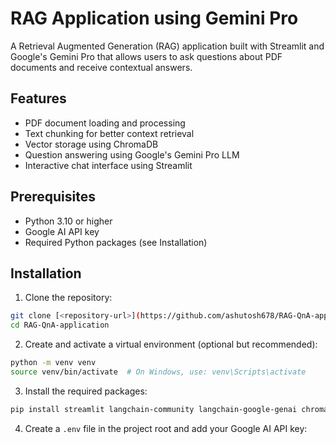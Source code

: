 # RAG Application using Gemini Pro

A Retrieval Augmented Generation (RAG) application built with Streamlit and Google's Gemini Pro that allows users to ask questions about PDF documents and receive contextual answers.

## Features

- PDF document loading and processing
- Text chunking for better context retrieval
- Vector storage using ChromaDB
- Question answering using Google's Gemini Pro LLM
- Interactive chat interface using Streamlit

## Prerequisites

- Python 3.10 or higher
- Google AI API key
- Required Python packages (see Installation)

## Installation

1. Clone the repository:
```bash
git clone [<repository-url>](https://github.com/ashutosh678/RAG-QnA-application/tree/main)
cd RAG-QnA-application
```

2. Create and activate a virtual environment (optional but recommended):
```bash
python -m venv venv
source venv/bin/activate  # On Windows, use: venv\Scripts\activate
```

3. Install the required packages:
```bash
pip install streamlit langchain-community langchain-google-genai chromadb python-dotenv
```

4. Create a `.env` file in the project root and add your Google AI API key:
